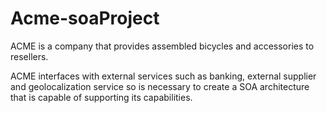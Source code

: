 # Acme-soaProject
ACME is a company that provides assembled bicycles and accessories to resellers.

ACME interfaces with external services such as banking, external supplier and geolocalization service so is necessary to create a SOA architecture that is capable of supporting its capabilities.
